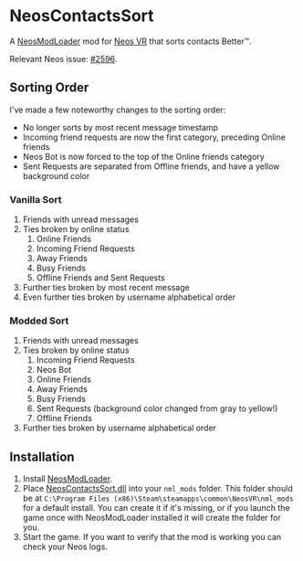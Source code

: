 # NeosContactsSort

A [NeosModLoader](https://github.com/zkxs/NeosModLoader) mod for [Neos VR](https://neos.com/) that sorts contacts Better™.

Relevant Neos issue: [#2596](https://github.com/Neos-Metaverse/NeosPublic/issues/2596).

## Sorting Order
I've made a few noteworthy changes to the sorting order:
- No longer sorts by most recent message timestamp
- Incoming friend requests are now the first category, preceding Online friends
- Neos Bot is now forced to the top of the Online friends category
- Sent Requests are separated from Offline friends, and have a yellow background color

### Vanilla Sort
1. Friends with unread messages
2. Ties broken by online status
   1. Online Friends
   2. Incoming Friend Requests
   3. Away Friends
   4. Busy Friends
   5. Offline Friends and Sent Requests
3. Further ties broken by most recent message
4. Even further ties broken by username alphabetical order

### Modded Sort
1. Friends with unread messages
2. Ties broken by online status
   1. Incoming Friend Requests
   2. Neos Bot
   3. Online Friends
   4. Away Friends
   5. Busy Friends
   6. Sent Requests (background color changed from gray to yellow!)
   7. Offline Friends
3. Further ties broken by username alphabetical order

## Installation
1. Install [NeosModLoader](https://github.com/zkxs/NeosModLoader).
2. Place [NeosContactsSort.dll](https://github.com/zkxs/NeosContactsSort/releases/latest/download/NeosContactsSort.dll) into your `nml_mods` folder. This folder should be at `C:\Program Files (x86)\Steam\steamapps\common\NeosVR\nml_mods` for a default install. You can create it if it's missing, or if you launch the game once with NeosModLoader installed it will create the folder for you.
3. Start the game. If you want to verify that the mod is working you can check your Neos logs.
